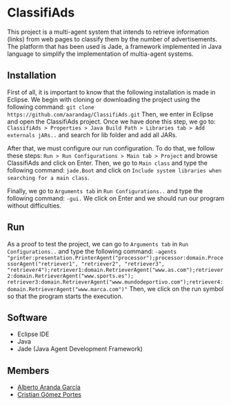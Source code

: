 # ClassifiAds

This project is a multi-agent system that intends to retrieve information (links) from web pages to classify them by the number of advertisements. The platform that has been used is Jade, a framework implemented in Java language to simplify the implementation of multia-agent systems.

## Installation

First of all, it is important to know that the following installation is made in Eclipse. We begin with cloning or downloading the project using
the following command:
``
git clone https://github.com/aarandag/ClassifiAds.git
``
Then, we enter in Eclipse and open the ClassifiAds project. Once we have done this step, we go to:
``
ClassifiAds > Properties > Java Build Path > Libraries tab > Add externals jARs..
``
and search for lib folder and add all JARs.

After that, we must configure our run configuration. To do that, we follow these steps:
``
Run > Run Configurations > Main tab > Project
``
and browse ClassifiAds and click on Enter. Then, we go to ``Main class`` and type the following command:
``
jade.Boot
``
and click on ``Include system libraries when searching for a main class``.

Finally, we go to ``Arguments tab`` in ``Run Configurations..`` and type the following command:
``
-gui.
``
We click on Enter and we should run our program without difficulties.

## Run
As a proof to test the project, we can go to ``Arguments tab`` in ``Run Configurations..`` and
type the following command:
``
-agents "printer:presentation.PrinterAgent("processor");processor:domain.ProcessorAgent("retriever1", "retriever2", "retriever3", "retriever4");retriever1:domain.RetrieverAgent("www.as.com");retriever2:domain.RetrieverAgent("www.sports.es");
retriever3:domain.RetrieverAgent("www.mundodeportivo.com");retriever4:domain.RetrieverAgent("www.marca.com")"
``
Then, we click on the run symbol so that the program starts the execution.

## Software
* Eclipse IDE
* Java
* Jade (Java Agent Development Framework)

## Members
* [Alberto Aranda García](https://github.com/aarandag)
* [Cristian Gómez Portes](https://github.com/Cris21395)
